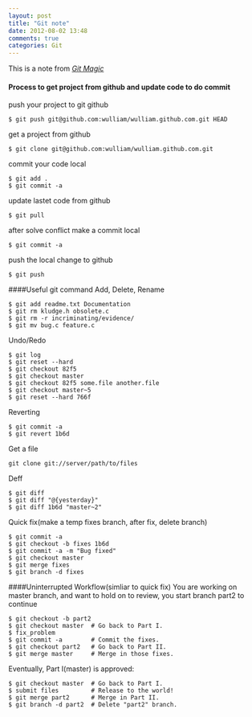 ```yaml
---
layout: post
title: "Git note"
date: 2012-08-02 13:48
comments: true
categories: Git
---
```

This is a note from _[Git Magic](http://www-cs-students.stanford.edu/~blynn/gitmagic)_

#### Process to get project from github and update code to do commit
push your project to git github 
```
$ git push git@github.com:wulliam/wulliam.github.com.git HEAD
```

get a project from github
```
$ git clone git@github.com:wulliam/wulliam.github.com.git
```

commit your code local
```
$ git add .
$ git commit -a
```

update lastet code from github
```
$ git pull
```

after solve conflict make a commit local
```
$ git commit -a
```

push the local change to github
```
$ git push
```

####Useful git command
Add, Delete, Rename
```
$ git add readme.txt Documentation
$ git rm kludge.h obsolete.c
$ git rm -r incriminating/evidence/
$ git mv bug.c feature.c
```

Undo/Redo
```
$ git log
$ git reset --hard
$ git checkout 82f5
$ git checkout master
$ git checkout 82f5 some.file another.file
$ git checkout master~5
$ git reset --hard 766f
```

Reverting
```
$ git commit -a
$ git revert 1b6d
```

Get a file
```
git clone git://server/path/to/files
```

Deff 
```
$ git diff
$ git diff "@{yesterday}"
$ git diff 1b6d "master~2"
```

Quick fix(make a temp fixes branch, after fix, delete branch)
```
$ git commit -a
$ git checkout -b fixes 1b6d
$ git commit -a -m "Bug fixed"
$ git checkout master
$ git merge fixes
$ git branch -d fixes 
```


####Uninterrupted Workflow(simliar to quick fix)
You are working on master branch, and want to hold on to review, you start branch part2 to continue
```
$ git checkout -b part2
$ git checkout master  # Go back to Part I.
$ fix_problem
$ git commit -a        # Commit the fixes.
$ git checkout part2   # Go back to Part II.
$ git merge master     # Merge in those fixes.
```
Eventually, Part I(master) is approved:
```
$ git checkout master  # Go back to Part I.
$ submit files         # Release to the world!
$ git merge part2      # Merge in Part II.
$ git branch -d part2  # Delete "part2" branch.
```
